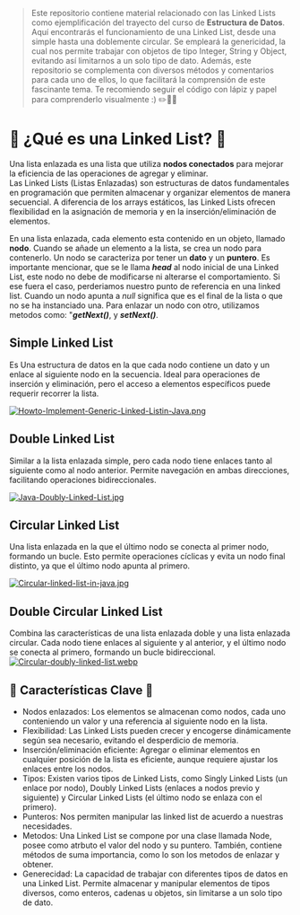 > Este repositorio contiene material relacionado con las Linked Lists como ejemplificación del trayecto del curso de __Estructura de Datos__. Aquí encontrarás el funcionamiento de una Linked List, desde una simple hasta una doblemente circular. Se empleará la genericidad, la cual nos permite trabajar con objetos de tipo Integer, String y Object, evitando así limitarnos a un solo tipo de dato. Además, este repositorio se complementa con diversos métodos y comentarios para cada uno de ellos, lo que facilitará la comprensión de este fascinante tema. Te recomiendo seguir el código con lápiz y papel para comprenderlo visualmente :) ✏️📄📄

# 🔗 ¿Qué es una Linked List? 🔗
Una lista enlazada es una lista que utiliza __nodos conectados__ para mejorar la eficiencia de las operaciones de agregar y eliminar.  
Las Linked Lists (Listas Enlazadas) son estructuras de datos fundamentales en programación que permiten almacenar y organizar 
elementos de manera secuencial. A diferencia de los arrays estáticos, las Linked Lists ofrecen flexibilidad en la asignación de memoria 
y en la inserción/eliminación de elementos.  

En una lista enlazada, cada elemento esta contenido en un objeto, llamado __nodo__. Cuando se añade un elemento a la lista, se crea un nodo para contenerlo. Un nodo se caracteriza por tener un __dato__ y un __puntero__. Es importante mencionar, que se le llama ***head*** al nodo inicial de una Linked List, este nodo no debe de modificarse ni alterarse el comportamiento. Si ese fuera el caso, perderiamos nuestro punto de referencia en una linked list. Cuando un nodo apunta a _null_ significa que es el final de la lista o que no se ha instanciado una. Para enlazar un nodo con otro, utilizamos metodos como: "***getNext()***, y ***setNext()***. 

## Simple Linked List
Es Una estructura de datos en la que cada nodo contiene un dato y un enlace al siguiente nodo en la secuencia. Ideal para operaciones de inserción y eliminación, pero el acceso a elementos específicos puede requerir recorrer la lista. 
 
[![Howto-Implement-Generic-Linked-Listin-Java.png](https://i.postimg.cc/8CvFPjsk/Howto-Implement-Generic-Linked-Listin-Java.png)](https://postimg.cc/qtkB1B8W)

## Double Linked List
Similar a la lista enlazada simple, pero cada nodo tiene enlaces tanto al siguiente como al nodo anterior. Permite navegación en ambas direcciones, facilitando operaciones bidireccionales.  

[![Java-Doubly-Linked-List.jpg](https://i.postimg.cc/XqJLv2sT/Java-Doubly-Linked-List.jpg)](https://postimg.cc/PpgY3Ms4)

## Circular Linked List
Una lista enlazada en la que el último nodo se conecta al primer nodo, formando un bucle. Esto permite operaciones cíclicas y evita un nodo final distinto, ya que el último nodo apunta al primero.  

[![Circular-linked-list-in-java.jpg](https://i.postimg.cc/nh8K8ct8/Circular-linked-list-in-java.jpg)](https://postimg.cc/8jHfMG5w)

## Double Circular Linked List
Combina las características de una lista enlazada doble y una lista enlazada circular. Cada nodo tiene enlaces al siguiente y al anterior, y el último nodo se conecta al primero, formando un bucle bidireccional.  
[![Circular-doubly-linked-list.webp](https://i.postimg.cc/XqfFKmsZ/Circular-doubly-linked-list.webp)](https://postimg.cc/m1rtBXfR)

  
## 🔑 Características Clave 🔑
- Nodos enlazados: Los elementos se almacenan como nodos, cada uno conteniendo un valor y una referencia al siguiente nodo en la lista.  
- Flexibilidad: Las Linked Lists pueden crecer y encogerse dinámicamente según sea necesario, evitando el desperdicio de memoria.  
- Inserción/eliminación eficiente: Agregar o eliminar elementos en cualquier posición de la lista es eficiente, aunque requiere ajustar 
los enlaces entre los nodos.  
- Tipos: Existen varios tipos de Linked Lists, como Singly Linked Lists (un enlace por nodo), Doubly Linked Lists 
(enlaces a nodos previo y siguiente) y Circular Linked Lists (el último nodo se enlaza con el primero).  
- Punteros: Nos permiten manipular las linked list de acuerdo a nuestras necesidades.  
- Metodos: Una Linked List se compone por una clase llamada Node, posee como atrbuto el valor del nodo y su puntero. También, contiene métodos de suma importancia, como lo son los metodos de enlazar y obtener.
- Generecidad: La capacidad de trabajar con diferentes tipos de datos en una Linked List. Permite almacenar y manipular elementos de tipos diversos, como enteros, cadenas u objetos, sin limitarse a un solo tipo de dato.
